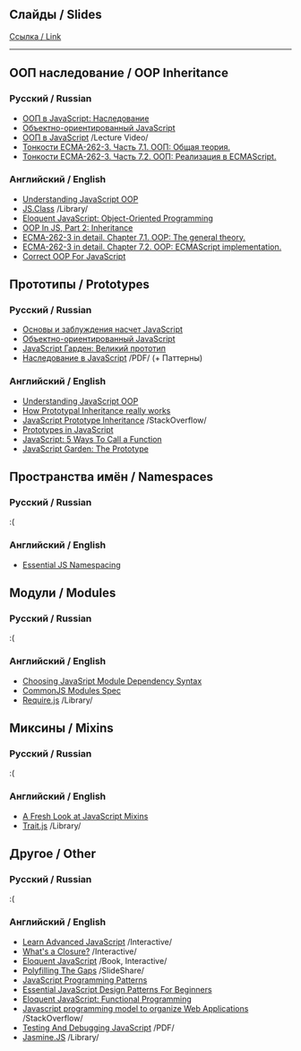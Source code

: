 ## Слайды / Slides ##

[Ссылка / Link](http://shamansir.github.com/js-lecture-wsd)

-------

## ООП наследование / OOP Inheritance ##

### Русский / Russian ###

* [ООП в JavaScript: Наследование](http://javascript.ru/tutorial/object/inheritance)
* [Объектно-ориентированный JavaScript](http://designformasters.info/posts/objectifying-javascript/)
* [ООП в JavaScript](http://www.youtube.com/watch?v=6Na1sPunkX8) /Lecture Video/
* [Тонкости ECMA-262-3. Часть 7.1. ООП: Общая теория.](http://dmitrysoshnikov.com/ecmascript/ru-chapter-7-1-oop-general-theory/)
* [Тонкости ECMA-262-3. Часть 7.2. ООП: Реализация в ECMAScript.](http://dmitrysoshnikov.com/ecmascript/ru-chapter-7-2-oop-ecmascript-implementation/)

### Английский / English ###

* [Understanding JavaScript OOP](http://killdream.github.com/blog/2011/10/understanding-javascript-oop/)
* [JS.Class](http://jsclass.jcoglan.com/) /Library/
* [Eloquent JavaScript: Object-Oriented Programming](http://eloquentjavascript.net/chapter8.html)
* [OOP In JS, Part 2: Inheritance](http://phrogz.net/js/classes/OOPinJS2.html)
* [ECMA-262-3 in detail. Chapter 7.1. OOP: The general theory.](http://dmitrysoshnikov.com/ecmascript/chapter-7-1-oop-general-theory/)
* [ECMA-262-3 in detail. Chapter 7.2. OOP: ECMAScript implementation.](http://dmitrysoshnikov.com/ecmascript/chapter-7-2-oop-ecmascript-implementation/)
* [Correct OOP For JavaScript](http://www.coolpage.com/developer/javascript/Correct%20OOP%20for%20Javascript.html)


## Прототипы / Prototypes ##

### Русский / Russian ###

* [Основы и заблуждения насчет JavaScript](http://habrahabr.ru/blogs/javascript/120193/)
* [Объектно-ориентированный JavaScript](http://designformasters.info/posts/objectifying-javascript/)
* [JavaScript Гарден: Великий прототип](http://shamansir.github.com/JavaScript-Garden/#object.prototype)
* [Наследование в JavaScript](http://hackday.ru/assets/files/JS_inheritance.pdf) /PDF/ (+ Паттерны)

### Английский / English ###

* [Understanding JavaScript OOP](http://killdream.github.com/blog/2011/10/understanding-javascript-oop/)
* [How Prototypal Inheritance really works](http://blog.vjeux.com/2011/javascript/how-prototypal-inheritance-really-works.html)
* [JavaScript Prototype Inheritance](http://stackoverflow.com/questions/892595/javascript-prototype-inheritance) /StackOverflow/
* [Prototypes in JavaScript](http://www.spheredev.org/wiki/Prototypes_in_JavaScript)
* [JavaScript: 5 Ways To Call a Function](http://devlicio.us/blogs/sergio_pereira/archive/2009/02/09/javascript-5-ways-to-call-a-function.aspx)
* [JavaScript Garden: The Prototype](http://bonsaiden.github.com/JavaScript-Garden/#object.prototype)


## Пространства имён / Namespaces ##

### Русский / Russian ###

:(

### Английский / English ###

* [Essential JS Namespacing](http://addyosmani.com/blog/essential-js-namespacing/)


## Модули / Modules ##

### Русский / Russian ###

:(

### Английский / English ###

* [Choosing JavaSript Module Dependency Syntax](http://blog.calyptus.eu/seb/2011/10/choosing-a-javascript-module-syntax/)
* [CommonJS Modules Spec](http://www.commonjs.org/specs/modules/1.0/)
* [Require.js](http://requirejs.org/) /Library/ 


## Миксины / Mixins ##

### Русский / Russian ###

:(

### Английский / English ###

* [A Fresh Look at JavaScript Mixins](http://javascriptweblog.wordpress.com/2011/05/31/a-fresh-look-at-javascript-mixins/)
* [Trait.js](http://howtonode.org/traitsjs) /Library/


## Другое / Other ##

### Русский / Russian ###

:(

### Английский / English ###

* [Learn Advanced JavaScript](http://ejohn.org/apps/learn/) /Interactive/
* [What's a Closure?](http://nathansjslessons.appspot.com/) /Interactive/
* [Eloquent JavaScript](http://eloquentjavascript.net) /Book, Interactive/
* [Polyfilling The Gaps](http://www.slideshare.net/LeaVerou/polyfilling-the-gaps) /SlideShare/
* [JavaScript Programming Patterns](http://www.klauskomenda.com/code/javascript-programming-patterns/)
* [Essential JavaScript Design Patterns For Beginners](http://addyosmani.com/resources/essentialjsdesignpatterns/book/)
* [Eloquent JavaScript: Functional Programming](http://eloquentjavascript.net/chapter6.html)
* [Javascript programming model to organize Web Applications](http://stackoverflow.com/questions/7504947/javascript-programming-model-to-organize-web-applications) /StackOverflow/
* [Testing And Debugging JavaScript](https://github.com/roblevintennis/Testing-and-Debugging-JavaScript) /PDF/
* [Jasmine.JS](http://pivotal.github.com/jasmine/) /Library/
